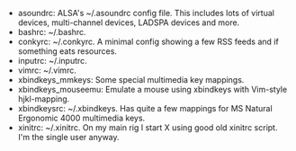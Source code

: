 * asoundrc: ALSA's ~/.asoundrc config file. This includes lots of virtual devices, multi-channel devices, LADSPA devices and more.
* bashrc: ~/.bashrc.
* conkyrc: ~/.conkyrc. A minimal config showing a few RSS feeds and if something eats resources.
* inputrc: ~/.inputrc.
* vimrc: ~/.vimrc.
* xbindkeys_mmkeys: Some special multimedia key mappings.
* xbindkeys_mouseemu: Emulate a mouse using xbindkeys with Vim-style hjkl-mapping.
* xbindkeysrc: ~/.xbindkeys. Has quite a few mappings for MS Natural Ergonomic 4000 multimedia keys.
* xinitrc: ~/.xinitrc. On my main rig I start X using good old xinitrc script. I'm the single user anyway.
